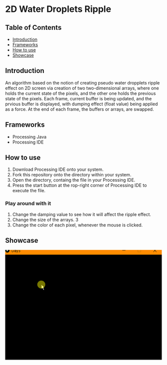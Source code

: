 # 2D Water Droplets Ripple

## Table of Contents

- [ Introduction ](#intro)
- [ Frameworks ](#frameworks)
- [ How to use ](#use)
- [ Showcase ](#showcase)

<a name="introduction"></a>
## Introduction

An algorithm based on the notion of creating pseudo water dropplets ripple effect on 2D screen via creation of two two-dimensional arrays, where one holds the current state of the pixels, and the other one holds the previous state of the pixels. Each frame, current buffer is being updated, and the prvious buffer is displayed, with dumping effect (float value) being applied as a force. At the end of each frame, the buffers or arrays, are swapped. 

<a name="frameworks"></a>
## Frameworks

- Processing Java
- Processing IDE


<a name="use"></a>
## How to use

1. Download Processing IDE onto your system.
2. Fork this repository onto the directory within your system.
3. Open the directory, containg the file in your Processing IDE.
4. Press the start button at the rop-right corner of Processing IDE to execute the file.

### Play around with it

1. Change the damping value to see how it will affect the ripple effect.
2. Change the size of the arrays. 3
3. Change the color of each pixel, whenever the mouse is clicked.

<a name="showcase"></a>
## Showcase

![alt text](https://github.com/DawidCiechowski/Water-Ripple-2D/blob/master/img/Rain.gif)

